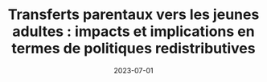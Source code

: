 ---
title: "Transferts parentaux vers les jeunes adultes : impacts et implications en termes de politiques redistributives"
collection: publications
category: policy_reports
permalink: /publication/2023_transferts_ipp
date: 2023-07-01
venue: 'Rapport IPP no 44'
paperurl: 'https://www.ipp.eu/publication/transferts-parentaux-vers-les-jeunes-adultes-impacts-et-implications-en-termes-de-politiques-redistributives'
bibtexurl: '/files/bibtex_2023_ipp.bib'
---